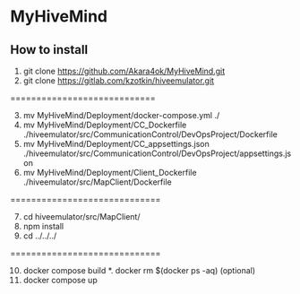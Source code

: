 # MyHiveMind

## How to install
1. git clone https://github.com/Akara4ok/MyHiveMind.git
2. git clone https://gitlab.com/kzotkin/hiveemulator.git

============================

3. mv MyHiveMind/Deployment/docker-compose.yml ./
4. mv MyHiveMind/Deployment/CC_Dockerfile ./hiveemulator/src/CommunicationControl/DevOpsProject/Dockerfile
5. mv MyHiveMind/Deployment/CC_appsettings.json ./hiveemulator/src/CommunicationControl/DevOpsProject/appsettings.json
6. mv MyHiveMind/Deployment/Client_Dockerfile ./hiveemulator/src/MapClient/Dockerfile

=============================

7. cd hiveemulator/src/MapClient/
8. npm install
9. cd ../../../

=============================

10. docker compose build
    *. docker rm $(docker ps -aq) (optional)
11. docker compose up